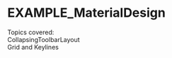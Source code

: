 # EXAMPLE_MaterialDesign


Topics covered:<br/>
CollapsingToolbarLayout<br/>
Grid and Keylines<br/>

